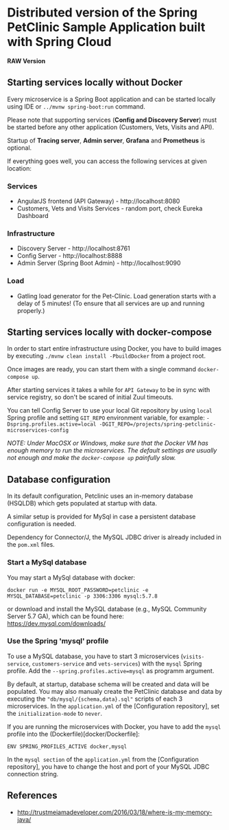 # Distributed version of the Spring PetClinic Sample Application built with Spring Cloud

__RAW Version__

## Starting services locally without Docker

Every microservice is a Spring Boot application and can be started locally using IDE or `../mvnw spring-boot:run` command.

Please note that supporting services (__Config and Discovery Server__) must be started before any other application (Customers, Vets, Visits and API).

Startup of __Tracing server__, __Admin server__, __Grafana__ and __Prometheus__ is optional.

If everything goes well, you can access the following services at given location:

### Services

  * AngularJS frontend (API Gateway) - http://localhost:8080
  * Customers, Vets and Visits Services - random port, check Eureka Dashboard

### Infrastructure

 * Discovery Server - http://localhost:8761
 * Config Server - http://localhost:8888
 * Admin Server (Spring Boot Admin) - http://localhost:9090

### Load

 * Gatling load generator for the Pet-Clinic. Load generation starts with a delay of 5 minutes! (To ensure that all services are up and running properly.)

## Starting services locally with docker-compose

In order to start entire infrastructure using Docker, you have to build images by executing `./mvnw clean install -PbuildDocker`
from a project root.

Once images are ready, you can start them with a single command
`docker-compose up`.

After starting services it takes a while for `API Gateway` to be in sync with service registry, so don't be scared of initial Zuul timeouts.

You can tell Config Server to use your local Git repository by using `local` Spring profile and setting
`GIT_REPO` environment variable, for example:
`-Dspring.profiles.active=local -DGIT_REPO=/projects/spring-petclinic-microservices-config`

*NOTE: Under MacOSX or Windows, make sure that the Docker VM has enough memory to run the microservices. The default settings
are usually not enough and make the `docker-compose up` painfully slow.*

## Database configuration

In its default configuration, Petclinic uses an in-memory database (HSQLDB) which gets populated at startup with data.

A similar setup is provided for MySql in case a persistent database configuration is needed.

Dependency for Connector/J, the MySQL JDBC driver is already included in the `pom.xml` files.

### Start a MySql database

You may start a MySql database with docker:

```
docker run -e MYSQL_ROOT_PASSWORD=petclinic -e MYSQL_DATABASE=petclinic -p 3306:3306 mysql:5.7.8
```

or download and install the MySQL database (e.g., MySQL Community Server 5.7 GA), which can be found here: https://dev.mysql.com/downloads/

### Use the Spring 'mysql' profile

To use a MySQL database, you have to start 3 microservices (`visits-service`, `customers-service` and `vets-services`)
with the `mysql` Spring profile. Add the `--spring.profiles.active=mysql` as programm argument.

By default, at startup, database schema will be created and data will be populated.
You may also manualy create the PetClinic database and data by executing the `"db/mysql/{schema,data}.sql"` scripts of each 3 microservices.
In the `application.yml` of the [Configuration repository], set the `initialization-mode` to `never`.

If you are running the microservices with Docker, you have to add the `mysql` profile into the (Dockerfile)[docker/Dockerfile]:
```
ENV SPRING_PROFILES_ACTIVE docker,mysql
```
In the `mysql section` of the `application.yml` from the [Configuration repository], you have to change
the host and port of your MySQL JDBC connection string.

## References

 * http://trustmeiamadeveloper.com/2016/03/18/where-is-my-memory-java/